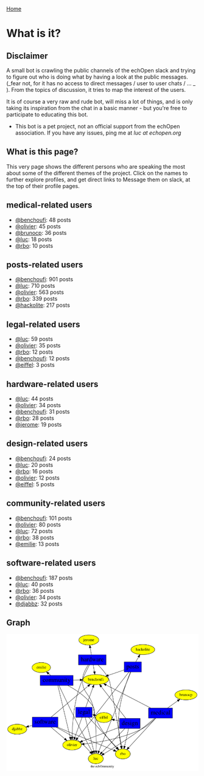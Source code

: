 [Home](https://kelu124.github.io/echommunity/)

# What is it?

## Disclaimer 

 A small bot is crawling the public channels of the echOpen slack and trying to figure out who is doing what by having a look at the public messages. (_fear not, for it has no access to direct messages / user to user chats / ... _ ). From the topics of discussion, it tries to map the interest of the users.

 It is of course a very raw and rude bot, will miss a lot of things, and is only taking its inspiration from the chat in a basic manner - but you're free to participate to educating this bot. 

* This bot is a pet project, not an official support from the echOpen association. If you have any issues, ping me at _luc at echopen.org_

## What is this page?

This very page shows the different persons who are speaking the most about some of the different themes of the project.
 Click on the names to further explore profiles, and get direct links to Message them on slack, at the top of their profile pages.

## medical-related users

* [@benchoufi](./U0B47KC3S.md): 48 posts
* [@olivier](./U04DFTZ7D.md): 45 posts
* [@brunocp](./U33817K25.md): 36 posts
* [@luc](./U0AAL4W13.md): 18 posts
* [@rbo](./U38HVMZ6K.md): 10 posts

## posts-related users

* [@benchoufi](./U0B47KC3S.md): 901 posts
* [@luc](./U0AAL4W13.md): 710 posts
* [@olivier](./U04DFTZ7D.md): 563 posts
* [@rbo](./U38HVMZ6K.md): 339 posts
* [@hackolite](./U20C8CKTL.md): 217 posts

## legal-related users

* [@luc](./U0AAL4W13.md): 59 posts
* [@olivier](./U04DFTZ7D.md): 35 posts
* [@rbo](./U38HVMZ6K.md): 12 posts
* [@benchoufi](./U0B47KC3S.md): 12 posts
* [@eiffel](./U3GHS132Q.md): 3 posts

## hardware-related users

* [@luc](./U0AAL4W13.md): 44 posts
* [@olivier](./U04DFTZ7D.md): 34 posts
* [@benchoufi](./U0B47KC3S.md): 31 posts
* [@rbo](./U38HVMZ6K.md): 28 posts
* [@jerome](./U07UEJC2H.md): 19 posts

## design-related users

* [@benchoufi](./U0B47KC3S.md): 24 posts
* [@luc](./U0AAL4W13.md): 20 posts
* [@rbo](./U38HVMZ6K.md): 16 posts
* [@olivier](./U04DFTZ7D.md): 12 posts
* [@eiffel](./U3GHS132Q.md): 5 posts

## community-related users

* [@benchoufi](./U0B47KC3S.md): 101 posts
* [@olivier](./U04DFTZ7D.md): 80 posts
* [@luc](./U0AAL4W13.md): 72 posts
* [@rbo](./U38HVMZ6K.md): 38 posts
* [@emilie](./U0FN1B8KD.md): 13 posts

## software-related users

* [@benchoufi](./U0B47KC3S.md): 187 posts
* [@luc](./U0AAL4W13.md): 40 posts
* [@rbo](./U38HVMZ6K.md): 36 posts
* [@olivier](./U04DFTZ7D.md): 34 posts
* [@djabbz](./U2PFHNN3C.md): 32 posts

## Graph 

![](images/Intro.png)